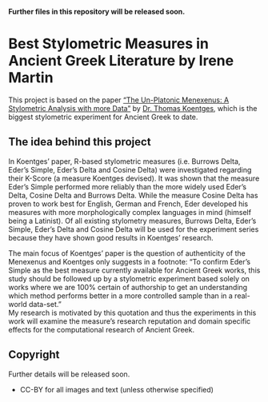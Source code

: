 **Further files in this repository will be released soon.**  

# Best Stylometric Measures in Ancient Greek Literature by Irene Martin

This project is based on the paper  [“The Un-Platonic Menexenus: A Stylometric Analysis with more Data”](https://github.com/ThomasK81/PlatoStylometricAnalysis/blob/master/GRBS_Version.pdf) by [Dr. Thomas Koentges](https://github.com/ThomasK81), which is the biggest stylometric experiment for Ancient Greek to date.       


## The idea behind this project

In Koentges’ paper, R-based stylometric measures (i.e. Burrows Delta, Eder’s Simple, Eder’s Delta and Cosine Delta) were investigated regarding their K-Score (a measure Koentges devised). It was shown that the measure Eder’s Simple performed more reliably than the more widely used Eder’s Delta, Cosine Delta and Burrows Delta. While the measure Cosine Delta has proven to work best for English, German and French, Eder developed his measures with more morphologically complex languages in mind (himself being a Latinist). 
Of all existing stylometry measures, Burrows Delta, Eder’s Simple, Eder’s Delta and Cosine Delta will be used for the experiment series because they have shown good results in Koentges’ research.    

The main focus of Koentges’ paper is the question of authenticity of the Menexenus and Koentges only suggests in a footnote: “To confirm Eder’s Simple as the best measure currently available for Ancient Greek works, this study should be followed up by a stylometric experiment based solely on works where we are 100% certain of authorship to get an understanding which method performs better in a more controlled sample than in a real-world data-set.”    
My research is motivated by this quotation and thus the experiments in this work will examine the measure’s research reputation and domain specific effects for the computational research of Ancient Greek.     

## Copyright
Further details will be released soon. 
- CC-BY for all images and text (unless otherwise specified)
